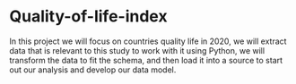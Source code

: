 # Quality-of-life-index
In this project we will focus on countries quality life in 2020, we will extract data that is relevant to this study to work with it using Python, we will transform the data to fit the schema, and then load it into a source to start out our analysis and develop our data model.
